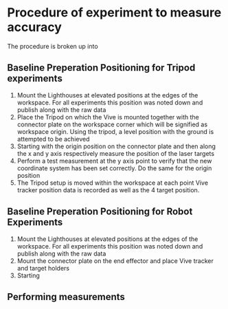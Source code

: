 # Procedure of experiment to measure accuracy

The procedure is broken up into 

## Baseline Preperation Positioning for Tripod experiments

1. Mount the Lighthouses at elevated positions at the edges of the workspace. For all experiments this position was noted down and publish along with the raw data
2. Place the Tripod on which the Vive is mounted together with the connector plate on the workspace corner which will be signified as workspace origin. Using the tripod, a level position with the ground is attempted to be achieved
3. Starting with the origin position on the connector plate and then along the x and y axis respectively measure the position of the laser targets
4. Perform a test measurement at the y axis point to verify that the new coordinate system has been set correctly. Do the same for the origin position
5. The Tripod setup is moved within the workspace at each point Vive tracker position data is recorded as well as the 4 target position. 

## Baseline Preperation Positioning for Robot Experiments

1. Mount the Lighthouses at elevated positions at the edges of the workspace. For all experiments this position was noted down and publish along with the raw data
2. Mount the connector plate on the end effector and place Vive tracker and target holders 
3. Starting

## Performing measurements






